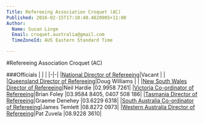 ```yaml
---
Title: Refereeing Association Croquet (AC)
Published: 2016-02-15T17:10:40.4820905+11:00
Author:
  Name: Susan Linge
  Email: croquet.australia@gmail.com
  TimeZoneId: AUS Eastern Standard Time

---
```

#Refereeing Association Croquet (AC)

###Officials
| | |
|-|-|
|[National Director of Refereeing](mailto:ndrac@croquet-australia.com.au)|Vacant | |
|[Queensland Director of Refereeing](mailto:refereeing@croquetqld.org)|Doug Williams | |
|[New South Wales Director of Refereeing](mailto:nhardie@ozemail.com.au)|Neil Hardie |02.9958 7261|
|[Victoria Co-ordinator of Refereeing](mailto:acreferees@croquetvic.asn.au)|Brian Foley |03.9584 8405, 0407 508 186|
|[Tasmania Director of Refereeing](mailto:gdenehey@iprimus.com.au)|Graeme Denehey |03.6229 6318|
|[South Australia Co-ordinator of Refereeing](mailto:acrefereeing@croquetsa.com.au)|James Temlett |08.8272 0973|
|[Western Australia Director of Refereeing](mailto:patzuvela@hotmail.com)|Pat Zuvela |08.9228 3610|